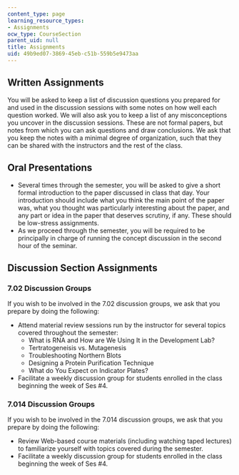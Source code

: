 ```yaml
---
content_type: page
learning_resource_types:
- Assignments
ocw_type: CourseSection
parent_uid: null
title: Assignments
uid: 49b9ed07-3869-45eb-c51b-559b5e9473aa
---
```


Written Assignments
-------------------

You will be asked to keep a list of discussion questions you prepared for and used in the discussion sessions with some notes on how well each question worked. We will also ask you to keep a list of any misconceptions you uncover in the discussion sessions. These are not formal papers, but notes from which you can ask questions and draw conclusions. We ask that you keep the notes with a minimal degree of organization, such that they can be shared with the instructors and the rest of the class.

Oral Presentations
------------------

*   Several times through the semester, you will be asked to give a short formal introduction to the paper discussed in class that day. Your introduction should include what you think the main point of the paper was, what you thought was particularly interesting about the paper, and any part or idea in the paper that deserves scrutiny, if any. These should be low-stress assignments.
*   As we proceed through the semester, you will be required to be principally in charge of running the concept discussion in the second hour of the seminar.

Discussion Section Assignments
------------------------------

### 7.02 Discussion Groups

If you wish to be involved in the 7.02 discussion groups, we ask that you prepare by doing the following:

*   Attend material review sessions run by the instructor for several topics covered throughout the semester:
    *   What is RNA and How are We Using It in the Development Lab?
    *   Tertratogeneisis vs. Mutagenesis
    *   Troubleshooting Northern Blots
    *   Designing a Protein Purification Technique
    *   What do You Expect on Indicator Plates?
*   Facilitate a weekly discussion group for students enrolled in the class beginning the week of Ses #4.

### 7.014 Discussion Groups

If you wish to be involved in the 7.014 discussion groups, we ask that you prepare by doing the following:

*   Review Web-based course materials (including watching taped lectures) to familiarize yourself with topics covered during the semester.
*   Facilitate a weekly discussion group for students enrolled in the class beginning the week of Ses #4.
